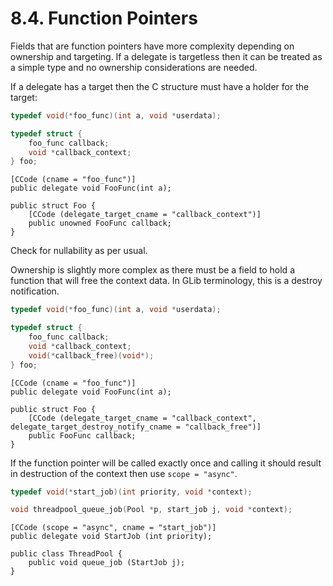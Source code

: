# 8.4. Function Pointers

Fields that are function pointers have more complexity depending on
ownership and targeting. If a delegate is targetless then it can be
treated as a simple type and no ownership considerations are needed.

If a delegate has a target then the C structure must have a holder for
the target:

```c
typedef void(*foo_func)(int a, void *userdata);

typedef struct {
    foo_func callback;
    void *callback_context;
} foo;
```

```vala
[CCode (cname = "foo_func")]
public delegate void FooFunc(int a);

public struct Foo {
    [CCode (delegate_target_cname = "callback_context")]
    public unowned FooFunc callback;
}
```

Check for nullability as per usual.

Ownership is slightly more complex as there must be a field to hold a
function that will free the context data. In GLib terminology, this is a
destroy notification.

```c
typedef void(*foo_func)(int a, void *userdata);

typedef struct {
    foo_func callback;
    void *callback_context;
    void(*callback_free)(void*);
} foo;
```

```vala
[CCode (cname = "foo_func")]
public delegate void FooFunc(int a);

public struct Foo {
    [CCode (delegate_target_cname = "callback_context", delegate_target_destroy_notify_cname = "callback_free")]
    public FooFunc callback;
}
```

If the function pointer will be called exactly once and calling it
should result in destruction of the context then use `scope = "async"`.

```c
typedef void(*start_job)(int priority, void *context);

void threadpool_queue_job(Pool *p, start_job j, void *context);
```

```vala
[CCode (scope = "async", cname = "start_job")]
public delegate void StartJob (int priority);

public class ThreadPool {
    public void queue_job (StartJob j);
}
```

